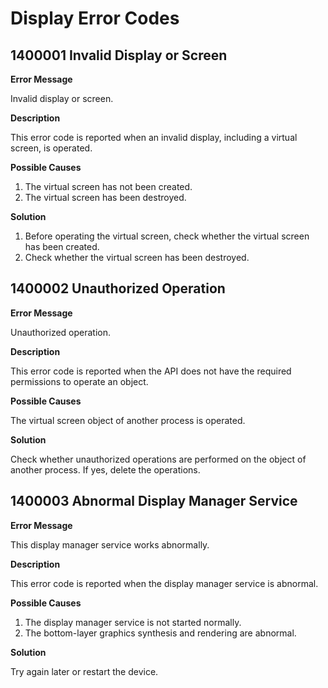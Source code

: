 # Display Error Codes

## 1400001 Invalid Display or Screen
**Error Message**

Invalid display or screen.

**Description**

This error code is reported when an invalid display, including a virtual screen, is operated.

**Possible Causes**
1. The virtual screen has not been created.
2. The virtual screen has been destroyed.

**Solution**

1. Before operating the virtual screen, check whether the virtual screen has been created.
2. Check whether the virtual screen has been destroyed.

## 1400002 Unauthorized Operation
**Error Message**

Unauthorized operation.

**Description**

This error code is reported when the API does not have the required permissions to operate an object.

**Possible Causes**

The virtual screen object of another process is operated.

**Solution**

Check whether unauthorized operations are performed on the object of another process. If yes, delete the operations.

## 1400003 Abnormal Display Manager Service
**Error Message**

This display manager service works abnormally.

**Description**

This error code is reported when the display manager service is abnormal.

**Possible Causes**

1. The display manager service is not started normally.
2. The bottom-layer graphics synthesis and rendering are abnormal.

**Solution**

Try again later or restart the device.